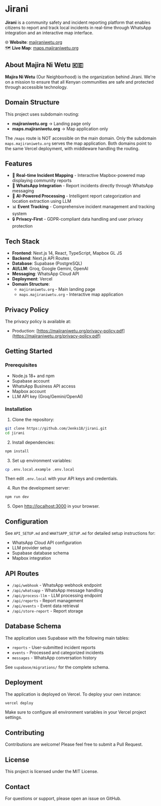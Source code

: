 # Jirani

**Jirani** is a community safety and incident reporting platform that enables citizens to report and track local incidents in real-time through WhatsApp integration and an interactive map interface.

🌐 **Website**: [majiraniwetu.org](https://majiraniwetu.org)  
🗺️ **Live Map**: [maps.majiraniwetu.org](https://maps.majiraniwetu.org)

## About Majira Ni Wetu 🇰🇪

**Majira Ni Wetu** (Our Neighborhood) is the organization behind Jirani. We're on a mission to ensure that all Kenyan communities are safe and protected through accessible technology.

## Domain Structure

This project uses subdomain routing:
- **majiraniwetu.org** → Landing page only
- **maps.majiraniwetu.org** → Map application only

The `/maps` route is NOT accessible on the main domain. Only the subdomain `maps.majiraniwetu.org` serves the map application.
Both domains point to the same Vercel deployment, with middleware handling the routing.

## Features

- 📍 **Real-time Incident Mapping** - Interactive Mapbox-powered map displaying community reports
- 💬 **WhatsApp Integration** - Report incidents directly through WhatsApp messaging
- 🤖 **AI-Powered Processing** - Intelligent report categorization and location extraction using LLM
- 📊 **Event Tracking** - Comprehensive incident management and tracking system
- 🔒 **Privacy-First** - GDPR-compliant data handling and user privacy protection

## Tech Stack

- **Frontend**: Next.js 14, React, TypeScript, Mapbox GL JS
- **Backend**: Next.js API Routes
- **Database**: Supabase (PostgreSQL)
- **AI/LLM**: Groq, Google Gemini, OpenAI
- **Messaging**: WhatsApp Cloud API
- **Deployment**: Vercel
- **Domain Structure**: 
  - `majiraniwetu.org` - Main landing page
  - `maps.majiraniwetu.org` - Interactive map application

## Privacy Policy

The privacy policy is available at:
- Production: [https://majiraniwetu.org/privacy-policy.pdf](https://majiraniwetu.org/privacy-policy.pdf)

## Getting Started

### Prerequisites

- Node.js 18+ and npm
- Supabase account
- WhatsApp Business API access
- Mapbox account
- LLM API key (Groq/Gemini/OpenAI)

### Installation

1. Clone the repository:
```bash
git clone https://github.com/Jenks18/jirani.git
cd jirani
```

2. Install dependencies:
```bash
npm install
```

3. Set up environment variables:
```bash
cp .env.local.example .env.local
```

Then edit `.env.local` with your API keys and credentials.

4. Run the development server:
```bash
npm run dev
```

5. Open [http://localhost:3000](http://localhost:3000) in your browser.

## Configuration

See `API_SETUP.md` and `WHATSAPP_SETUP.md` for detailed setup instructions for:
- WhatsApp Cloud API configuration
- LLM provider setup
- Supabase database schema
- Mapbox integration

## API Routes

- `/api/webhook` - WhatsApp webhook endpoint
- `/api/whatsapp` - WhatsApp message handling
- `/api/process-llm` - LLM processing endpoint
- `/api/reports` - Report management
- `/api/events` - Event data retrieval
- `/api/store-report` - Report storage

## Database Schema

The application uses Supabase with the following main tables:
- `reports` - User-submitted incident reports
- `events` - Processed and categorized incidents
- `messages` - WhatsApp conversation history

See `supabase/migrations/` for the complete schema.

## Deployment

The application is deployed on Vercel. To deploy your own instance:

```bash
vercel deploy
```

Make sure to configure all environment variables in your Vercel project settings.

## Contributing

Contributions are welcome! Please feel free to submit a Pull Request.

## License

This project is licensed under the MIT License.

## Contact

For questions or support, please open an issue on GitHub.

